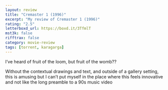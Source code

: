 ```yaml
---
layout: review
title: "Cremaster 1 (1996)"
excerpt: "My review of Cremaster 1 (1996)"
rating: "2.5"
letterboxd_url: https://boxd.it/3TfmlT
mst3k: false
rifftrax: false
category: movie-review
tags: [torrent, karagarga]
---
```


I’ve heard of fruit of the loom, but fruit of the womb??

Without the contextual drawings and text, and outside of a gallery setting, this is amusing but I can’t put myself in the place where this feels innovative and not like the long preamble to a 90s music video
